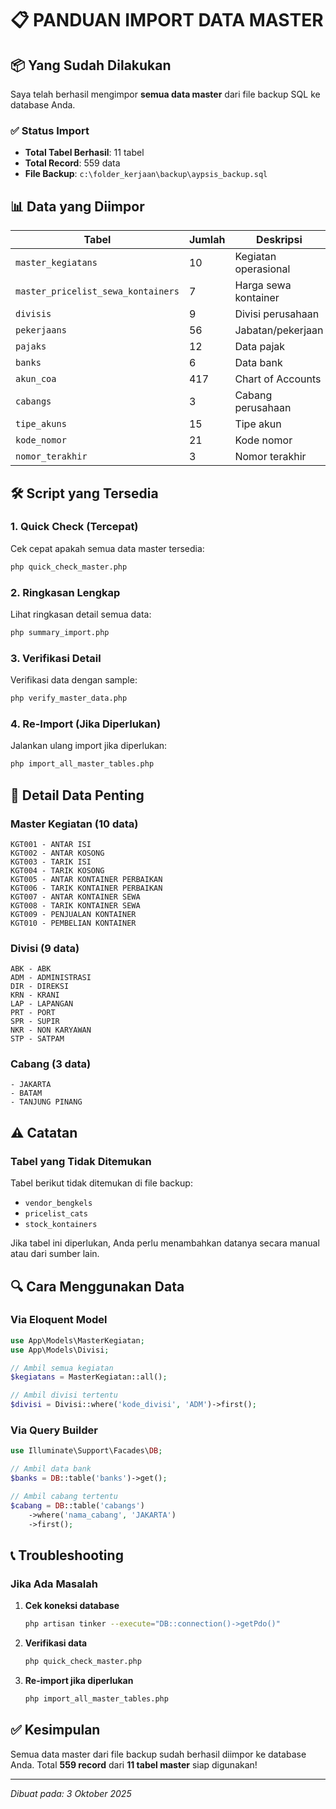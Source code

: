 # 📋 PANDUAN IMPORT DATA MASTER

## 📦 Yang Sudah Dilakukan

Saya telah berhasil mengimpor **semua data master** dari file backup SQL ke database Anda.

### ✅ Status Import
- **Total Tabel Berhasil**: 11 tabel
- **Total Record**: 559 data
- **File Backup**: `c:\folder_kerjaan\backup\aypsis_backup.sql`

## 📊 Data yang Diimpor

| Tabel | Jumlah | Deskripsi |
|-------|--------|-----------|
| `master_kegiatans` | 10 | Kegiatan operasional |
| `master_pricelist_sewa_kontainers` | 7 | Harga sewa kontainer |
| `divisis` | 9 | Divisi perusahaan |
| `pekerjaans` | 56 | Jabatan/pekerjaan |
| `pajaks` | 12 | Data pajak |
| `banks` | 6 | Data bank |
| `akun_coa` | 417 | Chart of Accounts |
| `cabangs` | 3 | Cabang perusahaan |
| `tipe_akuns` | 15 | Tipe akun |
| `kode_nomor` | 21 | Kode nomor |
| `nomor_terakhir` | 3 | Nomor terakhir |

## 🛠️ Script yang Tersedia

### 1. Quick Check (Tercepat)
Cek cepat apakah semua data master tersedia:
```bash
php quick_check_master.php
```

### 2. Ringkasan Lengkap
Lihat ringkasan detail semua data:
```bash
php summary_import.php
```

### 3. Verifikasi Detail
Verifikasi data dengan sample:
```bash
php verify_master_data.php
```

### 4. Re-Import (Jika Diperlukan)
Jalankan ulang import jika diperlukan:
```bash
php import_all_master_tables.php
```

## 📝 Detail Data Penting

### Master Kegiatan (10 data)
```
KGT001 - ANTAR ISI
KGT002 - ANTAR KOSONG
KGT003 - TARIK ISI
KGT004 - TARIK KOSONG
KGT005 - ANTAR KONTAINER PERBAIKAN
KGT006 - TARIK KONTAINER PERBAIKAN
KGT007 - ANTAR KONTAINER SEWA
KGT008 - TARIK KONTAINER SEWA
KGT009 - PENJUALAN KONTAINER
KGT010 - PEMBELIAN KONTAINER
```

### Divisi (9 data)
```
ABK - ABK
ADM - ADMINISTRASI
DIR - DIREKSI
KRN - KRANI
LAP - LAPANGAN
PRT - PORT
SPR - SUPIR
NKR - NON KARYAWAN
STP - SATPAM
```

### Cabang (3 data)
```
- JAKARTA
- BATAM
- TANJUNG PINANG
```

## ⚠️ Catatan

### Tabel yang Tidak Ditemukan
Tabel berikut tidak ditemukan di file backup:
- `vendor_bengkels`
- `pricelist_cats`
- `stock_kontainers`

Jika tabel ini diperlukan, Anda perlu menambahkan datanya secara manual atau dari sumber lain.

## 🔍 Cara Menggunakan Data

### Via Eloquent Model
```php
use App\Models\MasterKegiatan;
use App\Models\Divisi;

// Ambil semua kegiatan
$kegiatans = MasterKegiatan::all();

// Ambil divisi tertentu
$divisi = Divisi::where('kode_divisi', 'ADM')->first();
```

### Via Query Builder
```php
use Illuminate\Support\Facades\DB;

// Ambil data bank
$banks = DB::table('banks')->get();

// Ambil cabang tertentu
$cabang = DB::table('cabangs')
    ->where('nama_cabang', 'JAKARTA')
    ->first();
```

## 📞 Troubleshooting

### Jika Ada Masalah
1. **Cek koneksi database**
   ```bash
   php artisan tinker --execute="DB::connection()->getPdo()"
   ```

2. **Verifikasi data**
   ```bash
   php quick_check_master.php
   ```

3. **Re-import jika diperlukan**
   ```bash
   php import_all_master_tables.php
   ```

## ✅ Kesimpulan

Semua data master dari file backup sudah berhasil diimpor ke database Anda. Total **559 record** dari **11 tabel master** siap digunakan!

---
*Dibuat pada: 3 Oktober 2025*
